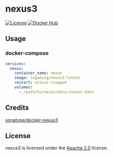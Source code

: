 # nexus3

[![License](https://img.shields.io/github/license/LXGaming/nexus3?label=License&cacheSeconds=86400)](https://github.com/LXGaming/nexus3/blob/main/LICENSE)
[![Docker Hub](https://img.shields.io/docker/v/lxgaming/nexus3/latest?label=Docker%20Hub)](https://hub.docker.com/r/lxgaming/nexus3)

## Usage
### docker-compose
```yaml
services:
  nexus:
    container_name: nexus
    image: lxgaming/nexus3:latest
    restart: unless-stopped
    volumes:
      - /path/to/nexus/data:/nexus-data
```

## Credits
[sonatype/docker-nexus3](https://github.com/sonatype/docker-nexus3)

## License
nexus3 is licensed under the [Apache 2.0](https://github.com/LXGaming/nexus3/blob/main/LICENSE) license.